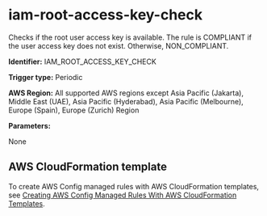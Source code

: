 # iam\-root\-access\-key\-check<a name="iam-root-access-key-check"></a>

Checks if the root user access key is available\. The rule is COMPLIANT if the user access key does not exist\. Otherwise, NON\_COMPLIANT\.

**Identifier:** IAM\_ROOT\_ACCESS\_KEY\_CHECK

**Trigger type:** Periodic

**AWS Region:** All supported AWS regions except Asia Pacific \(Jakarta\), Middle East \(UAE\), Asia Pacific \(Hyderabad\), Asia Pacific \(Melbourne\), Europe \(Spain\), Europe \(Zurich\) Region

**Parameters:**

None  

## AWS CloudFormation template<a name="w2aac12c33c15b9d377c15"></a>

To create AWS Config managed rules with AWS CloudFormation templates, see [Creating AWS Config Managed Rules With AWS CloudFormation Templates](aws-config-managed-rules-cloudformation-templates.md)\.